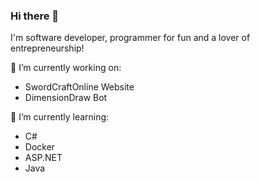 ### Hi there 👋

I'm software developer, programmer for fun and a lover of entrepreneurship!



🔭 I’m currently working on:
- SwordCraftOnline Website
- DimensionDraw Bot

🌱 I’m currently learning:
- C#
- Docker
- ASP.NET
- Java

<!--
**hw534/hw534** is a ✨ _special_ ✨ repository because its `README.md` (this file) appears on your GitHub profile.

Here are some ideas to get you started:

- 🔭 I’m currently working on ...
- 🌱 I’m currently learning...
- 👯 I’m looking to collaborate on ...
- 🤔 I’m looking for help with ...
- 💬 Ask me about ...
- 📫 How to reach me: ...
- 😄 Pronouns: ...
- ⚡ Fun fact: ...
-->
